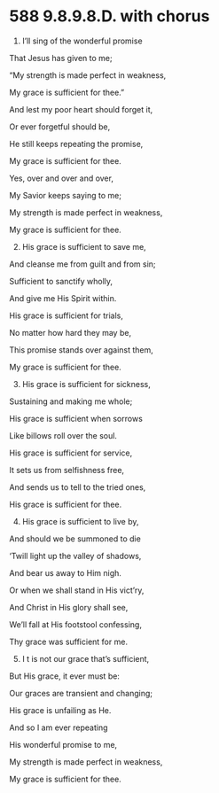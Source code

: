 # 588 9.8.9.8.D. with chorus

1.  I’ll sing of the wonderful promise

That Jesus has given to me;

“My strength is made perfect in weakness,

My grace is sufficient for thee.”

And lest my poor heart should forget it,

Or ever forgetful should be,

He still keeps repeating the promise,

My grace is sufficient for thee.

Yes, over and over and over,

My Savior keeps saying to me;

My strength is made perfect in weakness,

My grace is sufficient for thee.

2.  His grace is sufficient to save me,

And cleanse me from guilt and from sin;

Sufficient to sanctify wholly,

And give me His Spirit within.

His grace is sufficient for trials,

No matter how hard they may be,

This promise stands over against them,

My grace is sufficient for thee.

3.  His grace is sufficient for sickness,

Sustaining and making me whole;

His grace is sufficient when sorrows

Like billows roll over the soul.

His grace is sufficient for service,

It sets us from selfishness free,

And sends us to tell to the tried ones,

His grace is sufficient for thee.

4.  His grace is sufficient to live by,

And should we be summoned to die

‘Twill light up the valley of shadows,

And bear us away to Him nigh.

Or when we shall stand in His vict’ry,

And Christ in His glory shall see,

We’ll fall at His footstool confessing,

Thy grace was sufficient for me.

5.  I t is not our grace that’s sufficient,

But His grace, it ever must be:

Our graces are transient and changing;

His grace is unfailing as He.

And so I am ever repeating

His wonderful promise to me,

My strength is made perfect in weakness,

My grace is sufficient for thee.

